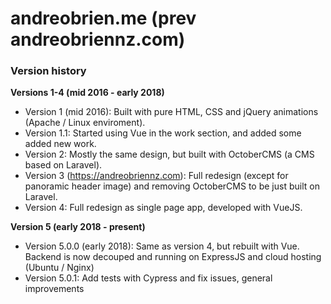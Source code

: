 # andreobrien.me (prev andreobriennz.com) 

### Version history
**Versions 1-4 (mid 2016 - early 2018)**
- Version 1 (mid 2016): Built with pure HTML, CSS and jQuery animations (Apache / Linux enviroment).
- Version 1.1: Started using Vue in the work section, and added some added new work.
- Version 2: Mostly the same design, but built with OctoberCMS (a CMS based on Laravel).
- Version 3 (https://andreobriennz.com): Full redesign (except for panoramic header image) and removing OctoberCMS to be just built on Laravel. 
- Version 4: Full redesign as single page app, developed with VueJS. 

**Version 5 (early 2018 - present)**
- Version 5.0.0 (early 2018): Same as version 4, but rebuilt with Vue. Backend is now decouped and running on ExpressJS and cloud hosting (Ubuntu / Nginx)
- Version 5.0.1: Add tests with Cypress and fix issues, general improvements